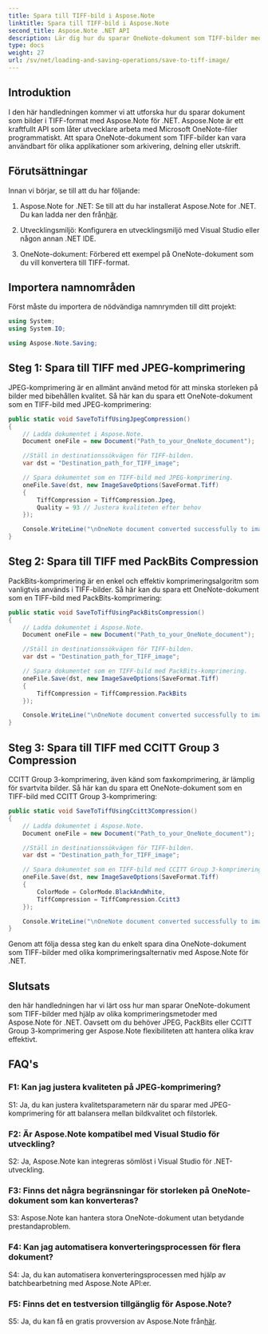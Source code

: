 ```yaml
---
title: Spara till TIFF-bild i Aspose.Note
linktitle: Spara till TIFF-bild i Aspose.Note
second_title: Aspose.Note .NET API
description: Lär dig hur du sparar OneNote-dokument som TIFF-bilder med olika komprimeringsmetoder med Aspose.Note för .NET.
type: docs
weight: 27
url: /sv/net/loading-and-saving-operations/save-to-tiff-image/
---
```

## Introduktion

I den här handledningen kommer vi att utforska hur du sparar dokument som bilder i TIFF-format med Aspose.Note för .NET. Aspose.Note är ett kraftfullt API som låter utvecklare arbeta med Microsoft OneNote-filer programmatiskt. Att spara OneNote-dokument som TIFF-bilder kan vara användbart för olika applikationer som arkivering, delning eller utskrift.

## Förutsättningar

Innan vi börjar, se till att du har följande:

1.  Aspose.Note for .NET: Se till att du har installerat Aspose.Note for .NET. Du kan ladda ner den från[här](https://releases.aspose.com/note/net/).

2. Utvecklingsmiljö: Konfigurera en utvecklingsmiljö med Visual Studio eller någon annan .NET IDE.

3. OneNote-dokument: Förbered ett exempel på OneNote-dokument som du vill konvertera till TIFF-format.

## Importera namnområden

Först måste du importera de nödvändiga namnrymden till ditt projekt:

```csharp
using System;
using System.IO;

using Aspose.Note.Saving;

```

## Steg 1: Spara till TIFF med JPEG-komprimering

JPEG-komprimering är en allmänt använd metod för att minska storleken på bilder med bibehållen kvalitet. Så här kan du spara ett OneNote-dokument som en TIFF-bild med JPEG-komprimering:

```csharp
public static void SaveToTiffUsingJpegCompression()
{
    // Ladda dokumentet i Aspose.Note.
    Document oneFile = new Document("Path_to_your_OneNote_document");

    //Ställ in destinationssökvägen för TIFF-bilden.
    var dst = "Destination_path_for_TIFF_image";

    // Spara dokumentet som en TIFF-bild med JPEG-komprimering.
    oneFile.Save(dst, new ImageSaveOptions(SaveFormat.Tiff)
    {
        TiffCompression = TiffCompression.Jpeg,
        Quality = 93 // Justera kvaliteten efter behov
    });

    Console.WriteLine("\nOneNote document converted successfully to image in TIFF format using JPEG compression.\nFile saved at " + dst);
}
```

## Steg 2: Spara till TIFF med PackBits Compression

PackBits-komprimering är en enkel och effektiv komprimeringsalgoritm som vanligtvis används i TIFF-bilder. Så här kan du spara ett OneNote-dokument som en TIFF-bild med PackBits-komprimering:

```csharp
public static void SaveToTiffUsingPackBitsCompression()
{
    // Ladda dokumentet i Aspose.Note.
    Document oneFile = new Document("Path_to_your_OneNote_document");

    //Ställ in destinationssökvägen för TIFF-bilden.
    var dst = "Destination_path_for_TIFF_image";

    // Spara dokumentet som en TIFF-bild med PackBits-komprimering.
    oneFile.Save(dst, new ImageSaveOptions(SaveFormat.Tiff)
    {
        TiffCompression = TiffCompression.PackBits
    });

    Console.WriteLine("\nOneNote document converted successfully to image in TIFF format using PackBits compression.\nFile saved at " + dst);
}
```

## Steg 3: Spara till TIFF med CCITT Group 3 Compression

CCITT Group 3-komprimering, även känd som faxkomprimering, är lämplig för svartvita bilder. Så här kan du spara ett OneNote-dokument som en TIFF-bild med CCITT Group 3-komprimering:

```csharp
public static void SaveToTiffUsingCcitt3Compression()
{
    // Ladda dokumentet i Aspose.Note.
    Document oneFile = new Document("Path_to_your_OneNote_document");

    //Ställ in destinationssökvägen för TIFF-bilden.
    var dst = "Destination_path_for_TIFF_image";

    // Spara dokumentet som en TIFF-bild med CCITT Group 3-komprimering.
    oneFile.Save(dst, new ImageSaveOptions(SaveFormat.Tiff)
    {
        ColorMode = ColorMode.BlackAndWhite,
        TiffCompression = TiffCompression.Ccitt3
    });

    Console.WriteLine("\nOneNote document converted successfully to image in TIFF format using CCITT Group 3 fax compression.\nFile saved at " + dst);
}
```

Genom att följa dessa steg kan du enkelt spara dina OneNote-dokument som TIFF-bilder med olika komprimeringsalternativ med Aspose.Note för .NET.

## Slutsats

den här handledningen har vi lärt oss hur man sparar OneNote-dokument som TIFF-bilder med hjälp av olika komprimeringsmetoder med Aspose.Note för .NET. Oavsett om du behöver JPEG, PackBits eller CCITT Group 3-komprimering ger Aspose.Note flexibiliteten att hantera olika krav effektivt.

## FAQ's

### F1: Kan jag justera kvaliteten på JPEG-komprimering?

S1: Ja, du kan justera kvalitetsparametern när du sparar med JPEG-komprimering för att balansera mellan bildkvalitet och filstorlek.

### F2: Är Aspose.Note kompatibel med Visual Studio för utveckling?

S2: Ja, Aspose.Note kan integreras sömlöst i Visual Studio för .NET-utveckling.

### F3: Finns det några begränsningar för storleken på OneNote-dokument som kan konverteras?

S3: Aspose.Note kan hantera stora OneNote-dokument utan betydande prestandaproblem.

### F4: Kan jag automatisera konverteringsprocessen för flera dokument?

S4: Ja, du kan automatisera konverteringsprocessen med hjälp av batchbearbetning med Aspose.Note API:er.

### F5: Finns det en testversion tillgänglig för Aspose.Note?

S5: Ja, du kan få en gratis provversion av Aspose.Note från[här](https://releases.aspose.com/).